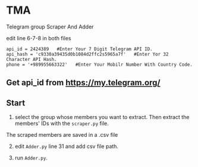 # TMA
Telegram group Scraper And Adder

edit line 6-7-8 in both files
```
api_id = 2424389   #Enter Your 7 Digit Telegram API ID.
api_hash = 'c9330a39435d0b1084d2ffc2s5965a7f'   #Enter Yor 32 Character API Hash.
phone = '+989955663322'   #Enter Your Mobilr Number With Country Code.
```

Get api_id from https://my.telegram.org/
------------

## Start
1. select the group whose members you want to extract. Then extract the members' IDs with the `scraper.py` file.

The scraped members are saved in a .csv file

2. edit `Adder.py` line 31 and add csv file path.

3. run `Adder.py`. 
